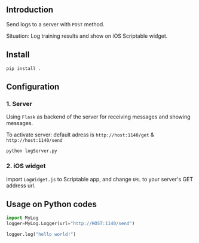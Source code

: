 ## Introduction
Send logs to a server with `POST` method.

Situation: Log training results and show on iOS Scriptable widget.

## Install
```
pip install .
```

## Configuration
### 1. Server
Using `Flask` as backend of the server for receiving messages and showing messages.

To activate server: default adress is `http://host:1140/get` & `http://host:1140/send`
```
python logServer.py
```
### 2. iOS widget
import `LogWidget.js` to Scriptable app, and change `URL` to your server's GET address url.
## Usage on Python codes
```python
import MyLog
logger=MyLog.Logger(url="http://HOST:1140/send")

logger.log("hello world!")
```
